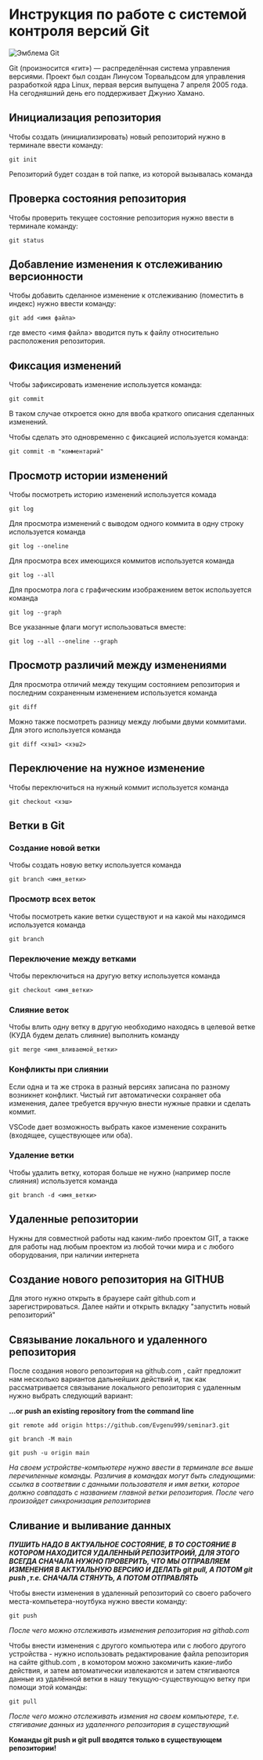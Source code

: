 # **Инструкция по работе с системой контроля версий Git**

![Эмблема Git](git.jpg)

Git (произносится «гит») — распределённая система управления версиями. Проект был создан Линусом Торвальдсом для управления разработкой ядра Linux, первая версия выпущена 7 апреля 2005 года. На сегодняшний день его поддерживает Джунио Хамано.

## Инициализация репозитория

Чтобы создать (инициализировать) новый репозиторий нужно в терминале ввести команду:

    git init

Репозиторий будет создан в той папке, из которой вызывалась команда

## Проверка состояния репозитория

Чтобы проверить текущее состояние репозитория нужно ввести в терминале команду:

    git status

## Добавление изменения к отслеживанию версионности

Чтобы добавить сделанное изменение к отслеживанию (поместить в индекс) нужно ввести команду:

    git add <имя файла>

где вместо <имя файла> вводится путь к файлу относительно расположения репозитория.

## Фиксация изменений

Чтобы зафиксировать изменение используется команда:

    git commit

В таком случае откроется окно для ввоба краткого описания сделанных изменений.

Чтобы сделать это одновременно с фиксацией используется команда:

    git commit -m "комментарий"

## Просмотр истории изменений

Чтобы посмотреть историю изменений используется комада

    git log

Для просмотра изменений с выводом одного коммита в одну строку используется команда

    git log --oneline

Для просмотра всех имеющихся коммитов используется команда

    git log --all

Для просмотра лога с графическим изображением веток используется команда

    git log --graph

Все указанные флаги могут использоваться вместе:

    git log --all --oneline --graph

## Просмотр различий между изменениями

Для просмотра отличий между текущим состоянием репозитория и последним сохраненным изменением используется команда

    git diff

Можно также посмотреть разницу между любыми двуми коммитами. Для этого используется команда

    git diff <хэш1> <хэш2>

## Переключение на нужное изменение

Чтобы переключиться на нужный коммит используется команда

    git checkout <хэш>

## Ветки в Git

### Создание новой ветки

Чтобы создать новую ветку используется команда

    git branch <имя_ветки>

### Просмотр всех веток

Чтобы посмотреть какие ветки существуют и на какой мы находимся используется команда

    git branch

### Переключение между ветками

Чтобы переключиться на другую ветку используется команда

    git checkout <имя_ветки>

### Слияние веток

Чтобы влить одну ветку в другую необходимо находясь в целевой ветке (КУДА будем делать слияние) выполнить команду

    git merge <имя_вливаемой_ветки>

### Конфликты при слиянии

Если одна и та же строка в разный версиях записана по разному возникнет конфликт.
Чистый гит автоматически сохраняет оба изменения, далее требуется вручную внести нужные правки и сделать коммит.

VSСode дает возможность выбрать какое изменение сохранить (входящее, существующее или оба).

### Удаление ветки

Чтобы удалить ветку, которая больше не нужно (например после слияния) используется команда

    git branch -d <имя_ветки>

## Удаленные репозитории

Нужны для совместной работы над каким-либо проектом GIT, а также для работы над любым проектом из любой точки мира и с любого оборудования, при наличии интернета

## Создание нового репозитория на GITHUB

Для этого нужно открыть в браузере сайт github.com и зарегистрироваться. Далее найти и открыть вкладку "запустить новый репозиторий"

## Связывание локального и удаленного репозитория

После создания нового репозитория на github.com , сайт предложит нам несколько вариантов дальнейших действий и, так как рассматривается связывание локального репозитория с удаленным нужно выбрать следующий вариант: 

**…or push an existing repository from the command line**

    git remote add origin https://github.com/Evgenu999/seminar3.git

    git branch -M main

    git push -u origin main

*На своем устройстве-компьютере нужно ввести в терминале все выше перечиленные команды. Различия в командах могут быть следующими: ссылка в соответвии с данными пользователя и имя ветки, которое должно совпадать с названием главной ветки репозитория. После чего произойдет синхронизация репозиториев*

## Сливание и выливание данных

***ПУШИТЬ НАДО В АКТУАЛЬНОЕ СОСТОЯНИЕ, В ТО СОСТОЯНИЕ В КОТОРОМ НАХОДИТСЯ УДАЛЕННЫЙ РЕПОЗИТРОИЙ, ДЛЯ ЭТОГО ВСЕГДА СНАЧАЛА НУЖНО ПРОВЕРИТЬ, ЧТО МЫ ОТПРАВЛЯЕМ ИЗМЕНЕНИЯ В АКТУАЛЬНУЮ ВЕРСИЮ И ДЕЛАТЬ git pull, А ПОТОМ git push ,т.е. СНАЧАЛА СТЯНУТЬ, А ПОТОМ ОТПРАВЛЯТЬ***

Чтобы внести изменения в удаленный репозиторий со своего рабочего места-компьетера-ноутбука нужно ввести команду: 

    git push

*После чего можно отслеживать изменения репозитория на githab.com*

Чтобы внести изменения с другого компьютера или с любого другого устройства - нужно использовать редактирование файла репозитория на  сайте github.com , в комотором можно закомичить какие-либо действия, и затем автоматически извлекаются и затем стягиваются данные из удалённой ветки в нашу текущую-существующую ветку при помощи этой команды:

    git pull

*После чего можно отслеживать измения на своем компьютере, т.е. стягивание данных из удаленного репозитория в существующий*

**Команды git push и git pull вводятся только в существующем репозитории!**




